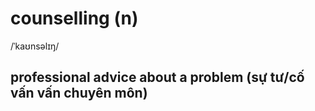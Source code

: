 # counselling (n)

/ˈkaʊnsəlɪŋ/

## professional advice about a problem (sự tư/cố vấn vấn chuyên môn)